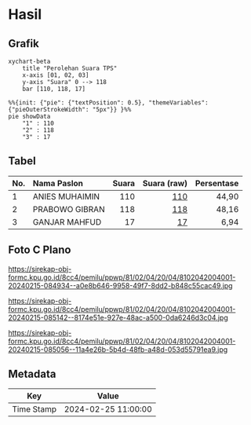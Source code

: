 # Hasil

## Grafik

```mermaid
xychart-beta
    title "Perolehan Suara TPS"
    x-axis [01, 02, 03]
    y-axis "Suara" 0 --> 118
    bar [110, 118, 17]
```

```mermaid
%%{init: {"pie": {"textPosition": 0.5}, "themeVariables": {"pieOuterStrokeWidth": "5px"}} }%%
pie showData
    "1" : 110
    "2" : 118
    "3" : 17
```

## Tabel

| No. | Nama Paslon    | Suara | Suara (raw) | Persentase |
|:--- |:-------------- | -----:| -----------:| ----------:|
| 1   | ANIES MUHAIMIN | 110   | [110][p-1]  | 44,90      |
| 2   | PRABOWO GIBRAN | 118   | [118][p-2]  | 48,16      |
| 3   | GANJAR MAHFUD  | 17    | [17][p-3]   | 6,94       |


[p-1]: https://github.com/gigit-pemilu/pemilu-2024-81-maluku/blob/main/pilpres/hitung-suara/sub/81-maluku/sub/02-maluku-tenggara/sub/04-kei-besar-selatan/sub/2004-larat/sub/001-tps/sub/paslon-1.txt
[p-2]: https://github.com/gigit-pemilu/pemilu-2024-81-maluku/blob/main/pilpres/hitung-suara/sub/81-maluku/sub/02-maluku-tenggara/sub/04-kei-besar-selatan/sub/2004-larat/sub/001-tps/sub/paslon-2.txt
[p-3]: https://github.com/gigit-pemilu/pemilu-2024-81-maluku/blob/main/pilpres/hitung-suara/sub/81-maluku/sub/02-maluku-tenggara/sub/04-kei-besar-selatan/sub/2004-larat/sub/001-tps/sub/paslon-3.txt

## Foto C Plano

https://sirekap-obj-formc.kpu.go.id/8cc4/pemilu/ppwp/81/02/04/20/04/8102042004001-20240215-084934--a0e8b646-9958-49f7-8dd2-b848c55cac49.jpg

https://sirekap-obj-formc.kpu.go.id/8cc4/pemilu/ppwp/81/02/04/20/04/8102042004001-20240215-085142--8174e51e-927e-48ac-a500-0da6246d3c04.jpg

https://sirekap-obj-formc.kpu.go.id/8cc4/pemilu/ppwp/81/02/04/20/04/8102042004001-20240215-085056--11a4e26b-5b4d-48fb-a48d-053d55791ea9.jpg


## Metadata

| Key        | Value               |
| ---------- | ------------------- |
| Time Stamp | 2024-02-25 11:00:00 |



